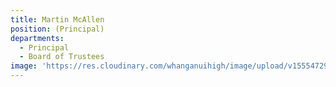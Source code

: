 ```yaml
---
title: Martin McAllen
position: (Principal)
departments:
  - Principal
  - Board of Trustees
image: 'https://res.cloudinary.com/whanganuihigh/image/upload/v1555472910/martin.jpg'
---
```


